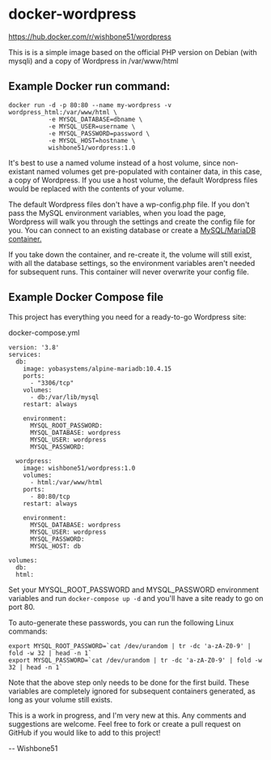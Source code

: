 # docker-wordpress
https://hub.docker.com/r/wishbone51/wordpress

This is is a simple image based on the official PHP version on Debian (with mysqli) and a copy of Wordpress in /var/www/html

## Example Docker run command:

```
docker run -d -p 80:80 --name my-wordpress -v wordpress_html:/var/www/html \
           -e MYSQL_DATABASE=dbname \
           -e MYSQL_USER=username \
           -e MYSQL_PASSWORD=password \
           -e MYSQL_HOST=hostname \
           wishbone51/wordpress:1.0
```

It's best to use a named volume instead of a host volume, since non-existant named volumes get pre-populated with container data, in this case, a copy of Wordpress. If you use a host volume, the default Wordpress files would be replaced with the contents of your volume.

The default Wordpress files don't have a wp-config.php file. If you don't pass the MySQL environment variables, when you load the page, Wordpress will walk you through the settings and create the config file for you. You can connect to an existing database or create a [MySQL/MariaDB container.](https://hub.docker.com/r/yobasystems/alpine-mariadb/)

If you take down the container, and re-create it, the volume will still exist, with all the database settings, so the environment variables aren't needed for subsequent runs. This container will never overwrite your config file.

## Example Docker Compose file

This project has everything you need for a ready-to-go Wordpress site:

docker-compose.yml

```
version: '3.8'
services:
  db:
    image: yobasystems/alpine-mariadb:10.4.15
    ports:
      - "3306/tcp"
    volumes:
      - db:/var/lib/mysql
    restart: always

    environment:
      MYSQL_ROOT_PASSWORD:
      MYSQL_DATABASE: wordpress
      MYSQL_USER: wordpress
      MYSQL_PASSWORD:

  wordpress:
    image: wishbone51/wordpress:1.0
    volumes:
      - html:/var/www/html
    ports:
      - 80:80/tcp
    restart: always

    environment:
      MYSQL_DATABASE: wordpress
      MYSQL_USER: wordpress
      MYSQL_PASSWORD:
      MYSQL_HOST: db

volumes:
  db:
  html:
```

Set your MYSQL_ROOT_PASSWORD and MYSQL_PASSWORD environment variables and run ```docker-compose up -d``` and you'll have a site ready to go on port 80.

To auto-generate these passwords, you can run the following Linux commands:

```
export MYSQL_ROOT_PASSWORD=`cat /dev/urandom | tr -dc 'a-zA-Z0-9' | fold -w 32 | head -n 1`
export MYSQL_PASSWORD=`cat /dev/urandom | tr -dc 'a-zA-Z0-9' | fold -w 32 | head -n 1`
```

Note that the above step only needs to be done for the first build. These variables are completely ignored for subsequent containers generated, as long as your volume still exists.

This is a work in progress, and I'm very new at this. Any comments and suggestions are welcome. Feel free to fork or create a pull request on GitHub if you would like to add to this project!

-- Wishbone51

